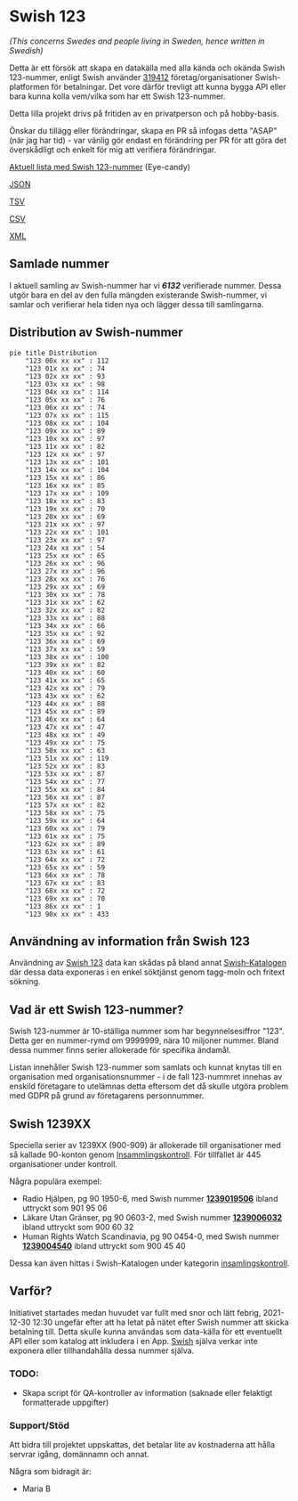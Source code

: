 # Swish 123

*(This concerns Swedes and people living in Sweden, hence written in Swedish)*

Detta är ett försök att skapa en datakälla med alla kända och okända Swish 123-nummer, enligt Swish använder [319412](https://www.swish.nu/about-swish#Swish_in_numbers) företag/organisationer Swish-platformen för betalningar. Det vore därför trevligt att kunna bygga API eller bara kunna kolla vem/vilka som har ett Swish 123-nummer.

Detta lilla projekt drivs på fritiden av en privatperson och på hobby-basis.

Önskar du tillägg eller förändringar, skapa en PR så infogas detta "ASAP" (när jag har tid) - var vänlig gör endast en förändring per PR för att göra det överskådligt och enkelt för mig att verifiera förändringar.



[Aktuell lista med Swish 123-nummer](https://github.com/cisene/swish-123/blob/master/swish-123.md) (Eye-candy)

[JSON](https://github.com/cisene/swish-123/blob/master/json/swish-123-datasource.json)

[TSV](https://github.com/cisene/swish-123/blob/master/text/swish-123-datasource.tsv)

[CSV](https://github.com/cisene/swish-123/blob/master/text/swish-123-datasource.csv)

[XML](https://github.com/cisene/swish-123/blob/master/xml-data/swish-123-datasource.xml)



## Samlade nummer

I aktuell samling av Swish-nummer har vi ***6132*** verifierade nummer. Dessa utgör bara en del av den fulla mängden existerande Swish-nummer, vi samlar och verifierar hela tiden nya och lägger dessa till samlingarna.

## Distribution av Swish-nummer

```mermaid
pie title Distribution
    "123 00x xx xx" : 112
    "123 01x xx xx" : 74
    "123 02x xx xx" : 93
    "123 03x xx xx" : 98
    "123 04x xx xx" : 114
    "123 05x xx xx" : 76
    "123 06x xx xx" : 74
    "123 07x xx xx" : 115
    "123 08x xx xx" : 104
    "123 09x xx xx" : 89
    "123 10x xx xx" : 97
    "123 11x xx xx" : 82
    "123 12x xx xx" : 97
    "123 13x xx xx" : 101
    "123 14x xx xx" : 104
    "123 15x xx xx" : 86
    "123 16x xx xx" : 85
    "123 17x xx xx" : 109
    "123 18x xx xx" : 83
    "123 19x xx xx" : 70
    "123 20x xx xx" : 69
    "123 21x xx xx" : 97
    "123 22x xx xx" : 101
    "123 23x xx xx" : 97
    "123 24x xx xx" : 54
    "123 25x xx xx" : 65
    "123 26x xx xx" : 96
    "123 27x xx xx" : 96
    "123 28x xx xx" : 76
    "123 29x xx xx" : 69
    "123 30x xx xx" : 78
    "123 31x xx xx" : 62
    "123 32x xx xx" : 82
    "123 33x xx xx" : 88
    "123 34x xx xx" : 66
    "123 35x xx xx" : 92
    "123 36x xx xx" : 69
    "123 37x xx xx" : 59
    "123 38x xx xx" : 100
    "123 39x xx xx" : 82
    "123 40x xx xx" : 60
    "123 41x xx xx" : 65
    "123 42x xx xx" : 79
    "123 43x xx xx" : 62
    "123 44x xx xx" : 88
    "123 45x xx xx" : 89
    "123 46x xx xx" : 64
    "123 47x xx xx" : 47
    "123 48x xx xx" : 49
    "123 49x xx xx" : 75
    "123 50x xx xx" : 63
    "123 51x xx xx" : 119
    "123 52x xx xx" : 83
    "123 53x xx xx" : 87
    "123 54x xx xx" : 77
    "123 55x xx xx" : 84
    "123 56x xx xx" : 87
    "123 57x xx xx" : 82
    "123 58x xx xx" : 75
    "123 59x xx xx" : 64
    "123 60x xx xx" : 79
    "123 61x xx xx" : 75
    "123 62x xx xx" : 89
    "123 63x xx xx" : 61
    "123 64x xx xx" : 72
    "123 65x xx xx" : 59
    "123 66x xx xx" : 78
    "123 67x xx xx" : 83
    "123 68x xx xx" : 72
    "123 69x xx xx" : 70
    "123 86x xx xx" : 1
    "123 90x xx xx" : 433
```

## Användning av information från Swish 123

Användning av [Swish 123](https://github.com/cisene/swish-123) data kan skådas på bland annat [Swish-Katalogen](https://b19.se/swish-katalogen/) där dessa data exponeras i en enkel söktjänst genom tagg-moln och fritext sökning.



## Vad är ett Swish 123-nummer?

Swish 123-nummer är 10-ställiga nummer som har begynnelsesiffror "123". Detta ger en nummer-rymd om 9999999, nära 10 miljoner nummer. Bland dessa nummer finns serier allokerade för specifika ändamål. 

Listan innehåller Swish 123-nummer som samlats och kunnat knytas till en organisation med organisationsnummer - i de fall 123-nummret innehas av enskild företagare to utelämnas detta eftersom det då skulle utgöra problem med GDPR på grund av företagarens personnummer.



## Swish 1239XX

Speciella serier av 1239XX (900-909) är allokerade till organisationer med så kallade 90-konton genom [Insammlingskontroll](https://www.insamlingskontroll.se/90-konto-organisationer/). För tillfället är 445 organisationer under kontroll.

Några populära exempel:

* Radio Hjälpen, pg 90 1950-6, med Swish nummer **[1239019506](https://b19.se/swish-katalogen/1239019506)** ibland uttryckt som 901 95 06
* Läkare Utan Gränser, pg 90 0603-2, med Swish nummer **[1239006032](https://b19.se/swish-katalogen/1239006032)** ibland uttryckt som 900 60 32
* Human Rights Watch Scandinavia, pg 90 0454-0, med Swish nummer **[1239004540](https://b19.se/swish-katalogen/1239004540)** ibland uttryckt som 900 45 40

Dessa kan även hittas i Swish-Katalogen under kategorin [insamlingskontroll](https://b19.se/swish-katalogen/k/insamlingskontroll).



## Varför?

Initiativet startades medan huvudet var fullt med snor och lätt febrig, 2021-12-30 12:30 ungefär efter att ha letat på nätet efter Swish nummer att skicka betalning till. Detta skulle kunna användas som data-källa för ett eventuellt API eller som katalog att inkludera i en App. [Swish](https://swish.nu/) själva verkar inte exponera eller tillhandahålla dessa nummer själva. 



### TODO:

* Skapa script för QA-kontroller av information (saknade eller felaktigt formatterade uppgifter)


### Support/Stöd

Att bidra till projektet uppskattas, det betalar lite av kostnaderna att hålla servrar igång, domännamn och annat.

Några som bidragit är:
* Maria B
